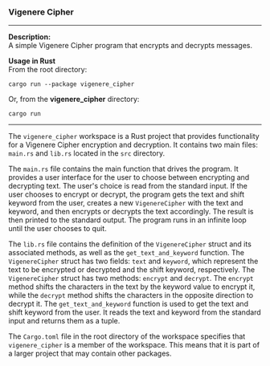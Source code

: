 ### Vigenere Cipher
___

**Description:**\
A simple Vigenere Cipher program that encrypts and decrypts messages.

**Usage in Rust** \
From the root directory:

```
cargo run --package vigenere_cipher
```

Or, from the **vigenere_cipher** directory:

```
cargo run
```

___

The `vigenere_cipher` workspace is a Rust project that provides functionality for a Vigenere Cipher encryption and
decryption. It contains two main files: `main.rs` and `lib.rs` located in the `src` directory.

The `main.rs` file contains the main function that drives the program. It provides a user interface for the user to
choose between encrypting and decrypting text. The user's choice is read from the standard input. If the user chooses to
encrypt or decrypt, the program gets the text and shift keyword from the user, creates a new `VigenereCipher` with the
text and keyword, and then encrypts or decrypts the text accordingly. The result is then printed to the standard output.
The program runs in an infinite loop until the user chooses to quit.

The `lib.rs` file contains the definition of the `VigenereCipher` struct and its associated methods, as well as
the `get_text_and_keyword` function. The `VigenereCipher` struct has two fields: `text` and `keyword`, which represent
the text to be encrypted or decrypted and the shift keyword, respectively. The `VigenereCipher` struct has two
methods: `encrypt` and `decrypt`. The `encrypt` method shifts the characters in the text by the keyword value to encrypt
it, while the `decrypt` method shifts the characters in the opposite direction to decrypt it. The `get_text_and_keyword`
function is used to get the text and shift keyword from the user. It reads the text and keyword from the standard input
and returns them as a tuple.

The `Cargo.toml` file in the root directory of the workspace specifies that `vigenere_cipher` is a member of the
workspace. This means that it is part of a larger project that may contain other packages.